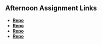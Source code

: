 ## Afternoon Assignment Links

* **[Repo](https://github.com/KuzneY2K/GIFtedRE-VUE)**
* **[Repo](https://github.com/CodeWorks-FullStack/lateSummer23-gregsListVue)**
* **[Repo](https://github.com/MarkKuzne/<ASSIGNMENT_REPO>)**
* **[Repo](https://github.com/MarkKuzne/<ASSIGNMENT_REPO>)**
